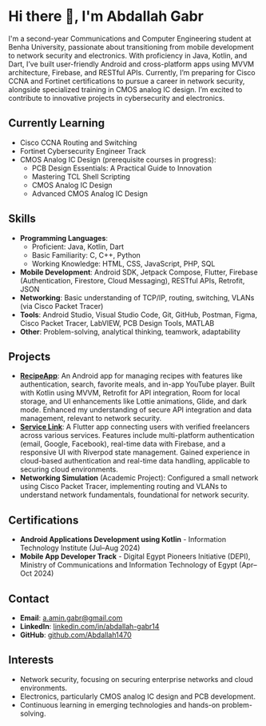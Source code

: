 # Hi there 👋, I'm Abdallah Gabr

I'm a second-year Communications and Computer Engineering student at Benha University, passionate about transitioning from mobile development to network security and electronics. With proficiency in Java, Kotlin, and Dart, I’ve built user-friendly Android and cross-platform apps using MVVM architecture, Firebase, and RESTful APIs. Currently, I’m preparing for Cisco CCNA and Fortinet certifications to pursue a career in network security, alongside specialized training in CMOS analog IC design. I’m excited to contribute to innovative projects in cybersecurity and electronics.

## Currently Learning
- Cisco CCNA Routing and Switching
- Fortinet Cybersecurity Engineer Track
- CMOS Analog IC Design (prerequisite courses in progress):
  - PCB Design Essentials: A Practical Guide to Innovation
  - Mastering TCL Shell Scripting
  - CMOS Analog IC Design
  - Advanced CMOS Analog IC Design

## Skills
- **Programming Languages**:
  - Proficient: Java, Kotlin, Dart
  - Basic Familiarity: C, C++, Python
  - Working Knowledge: HTML, CSS, JavaScript, PHP, SQL
- **Mobile Development**: Android SDK, Jetpack Compose, Flutter, Firebase (Authentication, Firestore, Cloud Messaging), RESTful APIs, Retrofit, JSON
- **Networking**: Basic understanding of TCP/IP, routing, switching, VLANs (via Cisco Packet Tracer)
- **Tools**: Android Studio, Visual Studio Code, Git, GitHub, Postman, Figma, Cisco Packet Tracer, LabVIEW, PCB Design Tools, MATLAB
- **Other**: Problem-solving, analytical thinking, teamwork, adaptability

## Projects
- **[RecipeApp](https://github.com/Abdallah1470/ITI_RecipeApp)**: An Android app for managing recipes with features like authentication, search, favorite meals, and in-app YouTube player. Built with Kotlin using MVVM, Retrofit for API integration, Room for local storage, and UI enhancements like Lottie animations, Glide, and dark mode. Enhanced my understanding of secure API integration and data management, relevant to network security.
- **[Service Link](https://github.com/Abdallah1470/service-link)**: A Flutter app connecting users with verified freelancers across various services. Features include multi-platform authentication (email, Google, Facebook), real-time data with Firebase, and a responsive UI with Riverpod state management. Gained experience in cloud-based authentication and real-time data handling, applicable to securing cloud environments.
- **Networking Simulation** (Academic Project): Configured a small network using Cisco Packet Tracer, implementing routing and VLANs to understand network fundamentals, foundational for network security.

## Certifications
- **Android Applications Development using Kotlin** - Information Technology Institute (Jul–Aug 2024)
- **Mobile App Developer Track** - Digital Egypt Pioneers Initiative (DEPI), Ministry of Communications and Information Technology of Egypt (Apr–Oct 2024)

## Contact
- **Email**: a.amin.gabr@gmail.com
- **LinkedIn**: [linkedin.com/in/abdallah-gabr14](https://linkedin.com/in/abdallah-gabr14)
- **GitHub**: [github.com/Abdallah1470](https://github.com/Abdallah1470)

## Interests
- Network security, focusing on securing enterprise networks and cloud environments.
- Electronics, particularly CMOS analog IC design and PCB development.
- Continuous learning in emerging technologies and hands-on problem-solving.

